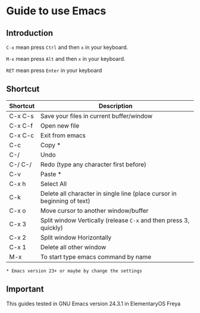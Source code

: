 # Guide to use Emacs

## Introduction
`C-x` mean press `Ctrl` and then `x` in your keyboard.

`M-x` mean press `Alt` and then `x` in your keyboard.

`RET` mean press `Enter` in your keyboard

## Shortcut
Shortcut | Description
--- | ---
C-x C-s	| Save your files in current buffer/window
C-x C-f | Open new file
C-x C-c | Exit from emacs
C-c | Copy *
C-/ | Undo
C-/ C-/ | Redo (type any character first before)
C-v | Paste *
C-x h | Select All
C-k | Delete all character in single line (place cursor in beginning of text)
C-x o | Move cursor to another window/buffer
C-x 3 | Split window Vertically (release `C-x` and then press 3, quickly)
C-x 2 | Split window Horizontally
C-x 1 | Delete all other window
M-x | To start type emacs command by name
```
* Emacs version 23+ or maybe by change the settings
```
## Important
This guides tested in GNU Emacs version 24.3.1 in ElementaryOS Freya